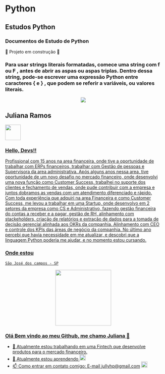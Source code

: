 # Python
## Estudos Python
### Documentos de Estudo de Python 
:construction: Projeto em construção :construction:

### Para usar strings literais formatadas, comece uma string com f ou F , antes de abrir as aspas ou aspas triplas. Dentro dessa string, pode-se escrever uma expressão Python entre caracteres { e } , que podem se referir a variáveis, ou valores literais.

<p align="center">
<img src="http://img.shields.io/static/v1?label=STATUS&message=EM%20DESENVOLVIMENTO&color=GREEN&style=for-the-badge"/>
</p>


<h2 align="left">Juliana Ramos</h1>
<a href="https://www.linkedin.com/in/juliana-pereira-ramos/">
    <img width="50px" src="https://cdn.jsdelivr.net/gh/devicons/devicon/icons/linkedin/linkedin-plain.svg" />
 
 
### Hello, Devs!!

Profissional com 15 anos na area financeira, onde tive a oportunidade de trabalhar com ERPs financeiros, trabalhar com Gestão de pessoas e Supervisora da area administrativa. Após alguns anos nessa area, tive oportunidade de um novo desafio no mercado financeiro, onde desenvolvi uma nova função como  Customer Success, trabalhei no suporte dos clientes e fechamento de vendas, onde pude contribuir com a empresa e juntos dobramos as vendas com um atendimento diferenciado e rápido.
Com toda experiência que adquiri na area Financeira e como Customer Success, me levou a trabalhar em uma Startup, onde desenvolvo em 2 setores da empresa como CS e Administrativo, fazendo gestão financeira do contas a receber e a pagar, gestão de RH, alinhamento com stackeholders, criação de relatórios e extração de dados para a tomada de decisão gerencial alinhada aos OKRs da companhia.
Alinhamento com CEO e controle dos KPIs das áreas de negócio da companhia.
No último ano percebi que havia necessidade em me atualizar, e descobri que a linguagem Python poderia me ajudar, e no momento estou cursando.
  
  ### Onde estou
    São José dos campos - SP
  
  
  <p align="center">
  <img width="180px" src="https://i.pinimg.com/originals/23/01/63/2301631fea40cb2b95a1fddb4ddcd80d.gif" />
  </p>
  
  
  ### Olá Bem vindo ao meu Github, me chamo Juliana 👋


- 🔭 Atualmente estou trabalhando em uma Fintech que desenvolve produtos para o mercado financeiro.
- 🌱 Atualmente estou aprendendo <img width="20px" src="https://cdn.jsdelivr.net/gh/devicons/devicon/icons/python/python-original.svg" />
- 📫 Como entrar em contato comigo: E-mail jullyhp@gmail.com <img width="20px" src="https://encrypted-tbn0.gstatic.com/images?q=tbn:ANd9GcTs-jAjlrweu_EZTVwI1rCtcONqJiI4wG32RA&usqp=CAU" />

